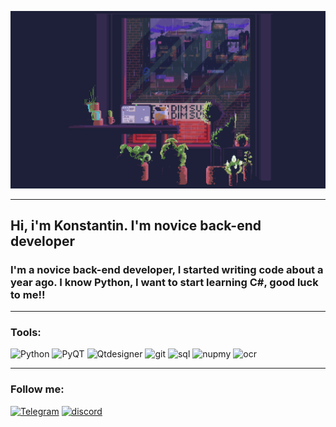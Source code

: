 ![Header](https://github.com/snickyyy/snickyyy/blob/main/assets/rr.gif)
___
## Hi, i'm Konstantin. I'm novice back-end developer

### I'm a novice back-end developer, I started writing code about a year ago. I know Python, I want to start learning C#, good luck to me!!

______

### Tools:


![Python](https://img.shields.io/badge/-python-black?style=for-the-badge&logo=python&logoColor=blue)
![PyQT](https://img.shields.io/badge/-PyQT6-black?style=for-the-badge&logo=Qt&logoColor=78ff88)
![Qtdesigner](https://img.shields.io/badge/-Qtdesigner-black?style=for-the-badge&logo=Qt&logoColor=78ff88)
![git](https://img.shields.io/badge/-git-black?style=for-the-badge&logo=git&logoColor=f5552a)
![sql](https://img.shields.io/badge/-sql-black?style=for-the-badge&logo=microsoft-sql-server&logoColor=909090)
![nupmy](https://img.shields.io/badge/-numpy-black?style=for-the-badge&logo=numpy&logoColor=6296CC)
![ocr](https://img.shields.io/badge/-win32api-black?style=for-the-badge&logo=windows&logoColor=6296CC)

___

### Follow me:


[![Telegram](https://img.shields.io/badge/-telegram-black?style=for-the-badge&logo=telegram&logoColor=blue)](https://t.me/snickyyy)
[![discord](https://img.shields.io/badge/-discord-black?style=for-the-badge&logo=discord&logoColor=blue)](https://discordapp.com/users/994294160750293103/)

